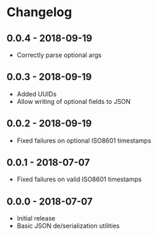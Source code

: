 # Changelog

## 0.0.4 - 2018-09-19
- Correctly parse optional args

## 0.0.3 - 2018-09-19
- Added UUIDs
- Allow writing of optional fields to JSON

## 0.0.2 - 2018-09-19
- Fixed failures on optional ISO8601 timestamps

## 0.0.1 - 2018-07-07
- Fixed failures on valid ISO8601 timestamps

## 0.0.0 - 2018-07-07
- Initial release
- Basic JSON de/serialization utilities
